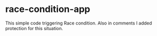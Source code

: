 # race-condition-app

This simple code triggering Race condition. Also in comments I added protection for this situation.
